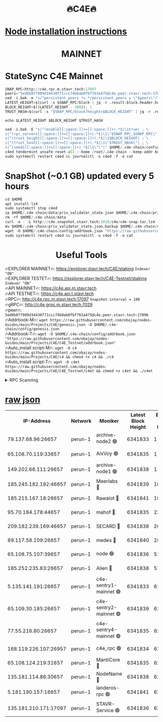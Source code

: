 <h1 align="center"> 🔥C4E🔥</h1>

[Node installation instructions](https://github.com/obajay/nodes-Guides/tree/main/Projects/C4E)
=

<h1 align="center"> MAINNET</h1>

# StateSync C4E Mainnet
```python
SNAP_RPC=http://c4e.rpc.m.stavr.tech:17097
peers="5ed0b8f7989d34438f71ccc74b0ab0fbf763a475@c4e.peer.stavr.tech:17096"
sed -i.bak -e "s/^persistent_peers *=.*/persistent_peers = \"$peers\"/" $HOME/.c4e-chain/config/config.toml
LATEST_HEIGHT=$(curl -s $SNAP_RPC/block | jq -r .result.block.header.height); \
BLOCK_HEIGHT=$((LATEST_HEIGHT - 100)); \
TRUST_HASH=$(curl -s "$SNAP_RPC/block?height=$BLOCK_HEIGHT" | jq -r .result.block_id.hash)

echo $LATEST_HEIGHT $BLOCK_HEIGHT $TRUST_HASH

sed -i.bak -E "s|^(enable[[:space:]]+=[[:space:]]+).*$|\1true| ; \
s|^(rpc_servers[[:space:]]+=[[:space:]]+).*$|\1\"$SNAP_RPC,$SNAP_RPC\"| ; \
s|^(trust_height[[:space:]]+=[[:space:]]+).*$|\1$BLOCK_HEIGHT| ; \
s|^(trust_hash[[:space:]]+=[[:space:]]+).*$|\1\"$TRUST_HASH\"| ; \
s|^(seeds[[:space:]]+=[[:space:]]+).*$|\1\"\"|" $HOME/.c4e-chain/config/config.toml
c4ed tendermint unsafe-reset-all --home /root/.c4e-chain --keep-addr-book
sudo systemctl restart c4ed && journalctl -u c4ed -f -o cat
```
# SnapShot (~0.1 GB) updated every 5 hours
```python
cd $HOME
apt install lz4
sudo systemctl stop c4ed
cp $HOME/.c4e-chain/data/priv_validator_state.json $HOME/.c4e-chain/priv_validator_state.json.backup
rm -rf $HOME/.c4e-chain/data
curl -o - -L http://c4e.snapshot.stavr.tech:1018/c4e/c4e-snap.tar.lz4 | lz4 -c -d - | tar -x -C $HOME/.c4e-chain --strip-components 2
mv $HOME/.c4e-chain/priv_validator_state.json.backup $HOME/.c4e-chain/data/priv_validator_state.json
wget -O $HOME/.c4e-chain/config/addrbook.json "https://raw.githubusercontent.com/obajay/nodes-Guides/main/Projects/C4E/addrbook.json"
sudo systemctl restart c4ed && journalctl -u c4ed -f -o cat
```
 <h1 align="center"> Useful Tools</h1>

🔥EXPLORER MAINNET🔥:  https://explorer.stavr.tech/C4E/staking            `Indexer "ON"` \
🔥EXPLORER TESTET🔥:   https://explorer.stavr.tech/C4E-Testnet/staking     `Indexer "ON"` \
🔥API MAINNET🔥:       https://c4e.api.m.stavr.tech \
🔥API TESTNET🔥:       https://c4e.api.t.stavr.tech \
🔥RPC🔥:               http://c4e.rpc.m.stavr.tech:17097                  `Snapshot-interval = 100` \
🔥gRPC🔥:              http://c4e.grpc.m.stavr.tech:7029 \
🔥peer🔥:              `5ed0b8f7989d34438f71ccc74b0ab0fbf763a475@c4e.peer.stavr.tech:17096` \
🔥Addrbook-M🔥:    ```wget https://raw.githubusercontent.com/obajay/nodes-Guides/main/Projects/C4E/genesis.json -O $HOME/.c4e-chain/config/genesis.json``` \
🔥Addrbook-T🔥:    ```wget -O $HOME/.c4e-chain/config/addrbook.json "https://raw.githubusercontent.com/obajay/nodes-Guides/main/Projects/C4E/C4E_Testnet/addrbook.json"``` \
🔥Auto_install script-M🔥: ```wget -O c4 https://raw.githubusercontent.com/obajay/nodes-Guides/main/Projects/C4E/c4 && chmod +x c4 && ./c4``` \
🔥Auto_install script-T🔥: ```wget -O c4et https://raw.githubusercontent.com/obajay/nodes-Guides/main/Projects/C4E/C4E_Testnet/c4et && chmod +x c4et && ./c4et```




<details>
<summary>RPC Scanning</summary>

<h2 align="center"> We scan nodes in real time every 4 hours. And we provide the final result of RPC endpoints.
We cannot influence the operation of these nodes in any way. </h2>


```python
If Voting Power is higher than 0 --> then the Node is a validator of the network and may be subject to attack and be a potential threat to the chain.
```
```python
We marked such validators with a red symbol
```

</details>

[raw json](https://rpc-check.c4e.stavr.tech/c4e/rpc-c4e-result.json)
=



<table><tr><th>IP-Address</th><th>Network</th><th>Moniker</th><th>Latest Block Height</th><th>Earliest Block Height</th><th>Catching Up</th><th>Tx Index</th><th>Voting Power</th><th>Scan Time</th></tr><tr><td>79.137.68.96:26657</td><td>perun-1</td><td>archive-node2 🟢</td><td>6341833</td><td>1</td><td>False</td><td>on</td><td>0</td><td>2023-12-18T13:50:21.784207382UTC</td></tr><tr><td>65.108.70.119:33657</td><td>perun-1</td><td>AlxVoy 🟢</td><td>6341835</td><td>1</td><td>False</td><td>on</td><td>0</td><td>2023-12-18T13:50:38.538005269UTC</td></tr><tr><td>149.202.66.111:26657</td><td>perun-1</td><td>archive-node1 🟢</td><td>6341838</td><td>1</td><td>False</td><td>on</td><td>0</td><td>2023-12-18T13:50:54.076356195UTC</td></tr><tr><td>185.245.182.192:46657</td><td>perun-1</td><td>Meerlabs 🔴</td><td>6341839</td><td>1051501</td><td>False</td><td>on</td><td>493550</td><td>2023-12-18T13:50:59.666178087UTC</td></tr><tr><td>185.215.167.18:26657</td><td>perun-1</td><td>Rawalot 🔴</td><td>6341841</td><td>1090501</td><td>False</td><td>on</td><td>579034</td><td>2023-12-18T13:51:10.901419716UTC</td></tr><tr><td>95.70.184.178:44657</td><td>perun-1</td><td>mahof 🔴</td><td>6341835</td><td>2342001</td><td>False</td><td>off</td><td>1357006</td><td>2023-12-18T13:50:37.837933679UTC</td></tr><tr><td>209.182.239.169:46657</td><td>perun-1</td><td>SECARD 🔴</td><td>6341838</td><td>2616101</td><td>False</td><td>off</td><td>675729</td><td>2023-12-18T13:50:51.767878525UTC</td></tr><tr><td>89.117.58.109:26657</td><td>perun-1</td><td>medes 🔴</td><td>6341840</td><td>2826001</td><td>False</td><td>off</td><td>471345</td><td>2023-12-18T13:51:06.108963332UTC</td></tr><tr><td>65.108.75.107:39657</td><td>perun-1</td><td>node 🟢</td><td>6341836</td><td>5198801</td><td>False</td><td>on</td><td>0</td><td>2023-12-18T13:50:40.907040681UTC</td></tr><tr><td>185.252.235.83:26657</td><td>perun-1</td><td>Alien 🔴</td><td>6341838</td><td>5736001</td><td>False</td><td>on</td><td>380508</td><td>2023-12-18T13:50:54.833906665UTC</td></tr><tr><td>5.135.141.191:26657</td><td>perun-1</td><td>c4e-sentry1-mainnet 🟢</td><td>6341833</td><td>6198001</td><td>False</td><td>on</td><td>0</td><td>2023-12-18T13:50:21.455638907UTC</td></tr><tr><td>65.109.30.185:26657</td><td>perun-1</td><td>c4e-sentry2-mainnet 🟢</td><td>6341839</td><td>6238301</td><td>False</td><td>on</td><td>0</td><td>2023-12-18T13:50:59.351759874UTC</td></tr><tr><td>77.55.216.80:26657</td><td>perun-1</td><td>c4e-sentry4-mainnet 🟢</td><td>6341835</td><td>6241001</td><td>False</td><td>on</td><td>0</td><td>2023-12-18T13:50:38.218727083UTC</td></tr><tr><td>168.119.226.107:26957</td><td>perun-1</td><td>c4e_rpc 🟢</td><td>6341834</td><td>6241834</td><td>False</td><td>on</td><td>0</td><td>2023-12-18T13:50:30.215152759UTC</td></tr><tr><td>65.108.124.219:31657</td><td>perun-1</td><td>MantiCore 🔴</td><td>6341835</td><td>6241835</td><td>False</td><td>off</td><td>837676</td><td>2023-12-18T13:50:36.690320884UTC</td></tr><tr><td>135.181.114.86:30657</td><td>perun-1</td><td>NodeName 🔴</td><td>6341838</td><td>6284301</td><td>False</td><td>off</td><td>333717</td><td>2023-12-18T13:50:54.459069650UTC</td></tr><tr><td>5.181.190.157:16657</td><td>perun-1</td><td>landeros-rpc 🟢</td><td>6341841</td><td>6335001</td><td>False</td><td>on</td><td>0</td><td>2023-12-18T13:51:10.556740179UTC</td></tr><tr><td>135.181.210.171:17097</td><td>perun-1</td><td>STAVR-Service 🟢</td><td>6341836</td><td>6338001</td><td>False</td><td>on</td><td>0</td><td>2023-12-18T13:50:43.315238297UTC</td></tr></table>
